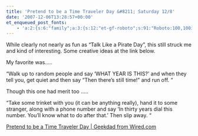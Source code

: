 ```yaml
---
title: 'Pretend to be a Time Traveler Day &#8211; Saturday 12/8'
date: '2007-12-06T13:28:57+00:00'
et_enqueued_post_fonts:
    - 'a:2:{s:6:"family";a:3:{s:12:"et-gf-roboto";s:91:"Roboto:100,100italic,300,300italic,regular,italic,500,500italic,700,700italic,900,900italic";s:22:"et-gf-roboto-condensed";s:59:"Roboto+Condensed:300,300italic,regular,italic,700,700italic";s:17:"et-gf-roboto-slab";s:51:"Roboto+Slab:100,200,300,regular,500,600,700,800,900";}s:6:"subset";a:7:{i:0;s:9:"latin-ext";i:1;s:5:"greek";i:2;s:9:"greek-ext";i:3;s:10:"vietnamese";i:4;s:8:"cyrillic";i:5;s:5:"latin";i:6;s:12:"cyrillic-ext";}}'
---
```


While clearly not nearly as fun as “Talk Like a Pirate Day”, this still struck me and kind of interesting. Some creative ideas at the link below.

My favorite was…..

“Walk up to random people and say ‘WHAT YEAR IS THIS?’ and when they tell you, get quiet and then say “Then there’s still time!” and run off. “

Though this one had merit too …..

“Take some trinket with you (it can be anything really), hand it to some stranger, along with a phone number and say ‘In thirty years dial this number. You’ll know what to do after that.’ Then slip away. “

[Pretend to be a Time Traveler Day | Geekdad from Wired.com](http://blog.wired.com/geekdad/2007/12/pretend-to-be-a.html)
